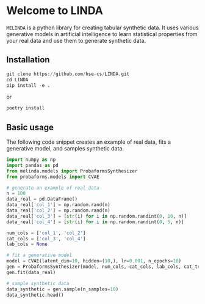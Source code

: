 # Welcome to LINDA

``MELINDA`` is a python library for creating tabular synthetic data. 
It uses various generative models in artificial intelligence 
to learn statistical properties from your real data and 
use them to generate synthetic data.

## Installation
```python
git clone https://github.com/hse-cs/LINDA.git
cd LINDA
pip install -e .
```
or
```python
poetry install
```

## Basic usage
The following code snippet creates an example of real data, fits a generative model, and samples synthetic data.
```python
import numpy as np
import pandas as pd
from melinda.models import ProbaformsSynthesizer
from probaforms.models import CVAE

# generate an example of real data
n = 100
data_real = pd.DataFrame()
data_real['col_1'] = np.random.rand(n)
data_real['col_2'] = np.random.rand(n)
data_real['col_3'] = [str(i) for i in np.random.randint(0, 10, n)]
data_real['col_4'] = [str(i) for i in np.random.randint(0, 5, n)]

num_cols = ['col_1', 'col_2']
cat_cols = ['col_3', 'col_4']
lab_cols = None

# fit a generative model
model = CVAE(latent_dim=10, hidden=(10,), lr=0.001, n_epochs=10)
gen = ProbaformsSynthesizer(model, num_cols, cat_cols, lab_cols, cat_transform='OneHotEncoder')
gen.fit(data_real)

# sample synthetic data
data_synthetic = gen.sample(n_samples=10)
data_synthetic.head()
```